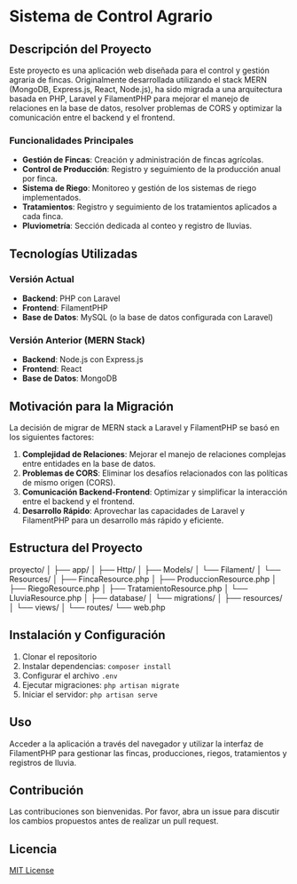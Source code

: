 # Sistema de Control Agrario

## Descripción del Proyecto

Este proyecto es una aplicación web diseñada para el control y gestión agraria de fincas. Originalmente desarrollada utilizando el stack MERN (MongoDB, Express.js, React, Node.js), ha sido migrada a una arquitectura basada en PHP, Laravel y FilamentPHP para mejorar el manejo de relaciones en la base de datos, resolver problemas de CORS y optimizar la comunicación entre el backend y el frontend.

### Funcionalidades Principales

- **Gestión de Fincas**: Creación y administración de fincas agrícolas.
- **Control de Producción**: Registro y seguimiento de la producción anual por finca.
- **Sistema de Riego**: Monitoreo y gestión de los sistemas de riego implementados.
- **Tratamientos**: Registro y seguimiento de los tratamientos aplicados a cada finca.
- **Pluviometría**: Sección dedicada al conteo y registro de lluvias.

## Tecnologías Utilizadas

### Versión Actual
- **Backend**: PHP con Laravel
- **Frontend**: FilamentPHP
- **Base de Datos**: MySQL (o la base de datos configurada con Laravel)

### Versión Anterior (MERN Stack)
- **Backend**: Node.js con Express.js
- **Frontend**: React
- **Base de Datos**: MongoDB

## Motivación para la Migración

La decisión de migrar de MERN stack a Laravel y FilamentPHP se basó en los siguientes factores:

1. **Complejidad de Relaciones**: Mejorar el manejo de relaciones complejas entre entidades en la base de datos.
2. **Problemas de CORS**: Eliminar los desafíos relacionados con las políticas de mismo origen (CORS).
3. **Comunicación Backend-Frontend**: Optimizar y simplificar la interacción entre el backend y el frontend.
4. **Desarrollo Rápido**: Aprovechar las capacidades de Laravel y FilamentPHP para un desarrollo más rápido y eficiente.

## Estructura del Proyecto
proyecto/
│
├── app/
│ ├── Http/
│ ├── Models/
│ └── Filament/
│ └── Resources/
│ ├── FincaResource.php
│ ├── ProduccionResource.php
│ ├── RiegoResource.php
│ ├── TratamientoResource.php
│ └── LluviaResource.php
│
├── database/
│ └── migrations/
│
├── resources/
│ └── views/
│
└── routes/
└── web.php


## Instalación y Configuración

1. Clonar el repositorio
2. Instalar dependencias: `composer install`
3. Configurar el archivo `.env`
4. Ejecutar migraciones: `php artisan migrate`
5. Iniciar el servidor: `php artisan serve`

## Uso

Acceder a la aplicación a través del navegador y utilizar la interfaz de FilamentPHP para gestionar las fincas, producciones, riegos, tratamientos y registros de lluvia.

## Contribución

Las contribuciones son bienvenidas. Por favor, abra un issue para discutir los cambios propuestos antes de realizar un pull request.

## Licencia

[MIT License](https://opensource.org/licenses/MIT)